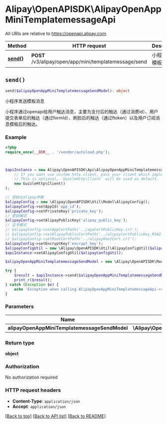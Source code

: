 # Alipay\OpenAPISDK\AlipayOpenAppMiniTemplatemessageApi

All URIs are relative to https://openapi.alipay.com.

Method | HTTP request | Description
------------- | ------------- | -------------
[**send()**](AlipayOpenAppMiniTemplatemessageApi.md#send) | **POST** /v3/alipay/open/app/mini/templatemessage/send | 小程序发送模板消息


## `send()`

```php
send($alipayOpenAppMiniTemplatemessageSendModel): object
```

小程序发送模板消息

小程序通过openapi给用户触达消息，主要为支付后的触达（通过消费id）、用户提交表单后的触达（通过formId）、刷脸后的触达（通过ftoken）以及用户订阅消息模板后的触达。

### Example

```php
<?php
require_once(__DIR__ . '/vendor/autoload.php');



$apiInstance = new Alipay\OpenAPISDK\Api\AlipayOpenAppMiniTemplatemessageApi(
    // If you want use custom http client, pass your client which implements `GuzzleHttp\ClientInterface`.
    // This is optional, `GuzzleHttp\Client` will be used as default.
    new GuzzleHttp\Client()
);

// 初始化alipay参数
$alipayConfig = new \Alipay\OpenAPISDK\Util\Model\AlipayConfig();
$alipayConfig->setAppId('app_id');
$alipayConfig->setPrivateKey('private_key');
// 密钥模式
$alipayConfig->setAlipayPublicKey('alipay_public_key');
// 证书模式
// $alipayConfig->setAppCertPath('../appCertPublicKey.crt');
// $alipayConfig->setAlipayPublicCertPath('../alipayCertPublicKey_RSA2.crt');
// $alipayConfig->setRootCertPath('../alipayRootCert.crt');
$alipayConfig->setEncryptKey('encrypt_key');
$alipayConfigUtil = new \Alipay\OpenAPISDK\Util\AlipayConfigUtil($alipayConfig);
$apiInstance->setAlipayConfigUtil($alipayConfigUtil);

$alipayOpenAppMiniTemplatemessageSendModel = new \Alipay\OpenAPISDK\Model\AlipayOpenAppMiniTemplatemessageSendModel(); // \Alipay\OpenAPISDK\Model\AlipayOpenAppMiniTemplatemessageSendModel

try {
    $result = $apiInstance->send($alipayOpenAppMiniTemplatemessageSendModel);
    print_r($result);
} catch (Exception $e) {
    echo 'Exception when calling AlipayOpenAppMiniTemplatemessageApi->send: ', $e->getMessage(), PHP_EOL;
}
```

### Parameters

Name | Type | Description  | Notes
------------- | ------------- | ------------- | -------------
 **alipayOpenAppMiniTemplatemessageSendModel** | **\Alipay\OpenAPISDK\Model\AlipayOpenAppMiniTemplatemessageSendModel**|  | [optional]

### Return type

**object**

### Authorization

No authorization required

### HTTP request headers

- **Content-Type**: `application/json`
- **Accept**: `application/json`

[[Back to top]](#) [[Back to API list]](../../README.md#api-endpoints)
[[Back to README]](../../README.md)
